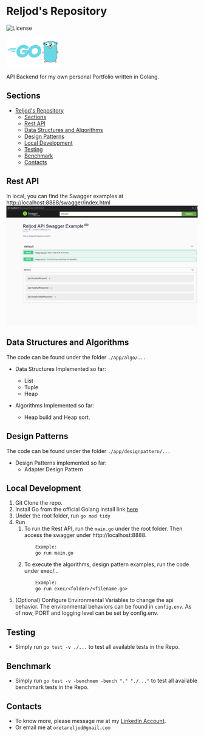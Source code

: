 # Reljod's Repository
![License](https://img.shields.io/badge/License-Apache%202-brightgreen)

<img height="80" src="assets/docs/golang_icon.png" alt="Golang Icon"/>

API Backend for my own personal Portfolio written in Golang.


## Sections
- [Reljod's Repository](#reljods-repository)
  - [Sections](#sections)
  - [Rest API](#rest-api)
  - [Data Structures and Algorithms](#data-structures-and-algorithms)
  - [Design Patterns](#design-patterns)
  - [Local Development](#local-development)
  - [Testing](#testing)
  - [Benchmark](#benchmark)
  - [Contacts](#contacts)


## Rest API
In local, you can find the Swagger examples at http://localhost:8888/swagger/index.html
![Swagger Example](assets/docs/swaggerexample.png)

## Data Structures and Algorithms
The code can be found under the folder ```./app/algo/...```
- Data Structures Implemented so far:
  - List
  - Tuple
  - Heap

- Algorithms Implemented so far:
  - Heap build and Heap sort.

## Design Patterns
The code can be found under the folder ```./app/designpattern/...```
- Design Patterns implemented so far:
  - Adapter Design Pattern

## Local Development
1. Git Clone the repo.
2. Install Go from the official Golang install link [here](https://golang.org/doc/install)
3. Under the root folder, run ```go mod tidy```
4. Run
   1. To run the Rest API, run the ```main.go``` under the root folder. Then access the swagger under http://localhost:8888.
        ```
            Example:
            go run main.go
        ```
   2. To execute the algorithms, design pattern examples, run the code under exec/...
        ```
            Example:
            go run exec/<folder>/<filename.go>
        ```
5. (Optional) Configure Environmental Variables to change the api behavior. The environmental behaviors can be found in ```config.env```. As of now, PORT and logging level can be set by config.env.

## Testing
- Simply run ```go test -v ./...``` to test all available tests in the Repo.


## Benchmark
- Simply run ```go test -v -benchmem -bench "." "./..."``` to test all available benchmark tests in the Repo.

## Contacts
- To know more, please message me at my [LinkedIn Account](https://www.linkedin.com/in/reljodoreta/).
- Or email me at ```oretareljod@gmail.com```